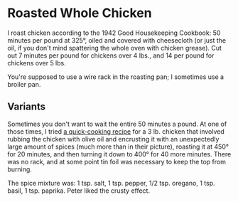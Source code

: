 # Roasted Whole Chicken

I roast chicken according to the 1942 Good Housekeeping Cookbook: 50 minutes per pound at 325°, oiled and covered with cheesecloth (or just the oil, if you don't mind spattering the whole oven with chicken grease).  Cut out 7 minutes per pound for chickens over 4 lbs., and 14 per pound for chickens over 5 lbs.

You're supposed to use a wire rack in the roasting pan; I sometimes use a broiler pan.

## Variants

Sometimes you don't want to wait the entire 50 minutes a pound.  At one of those times, I tried [a quick-cooking recipe](http://www.food.com/recipe/moist-roasted-whole-chicken-330734) for a 3 lb. chicken that involved rubbing the chicken with olive oil and encrusting it with an unexpectedly large amount of spices (much more than in their picture), roasting it at 450° for 20 minutes, and then turning it down to 400° for 40 more minutes.  There was no rack, and at some point tin foil was necessary to keep the top from burning.

The spice mixture was: 1 tsp. salt, 1 tsp. pepper, 1/2 tsp. oregano, 1 tsp. basil, 1 tsp. paprika.  Peter liked the crusty effect.

